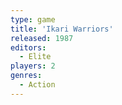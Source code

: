 ```yaml
---
type: game
title: 'Ikari Warriors'
released: 1987
editors: 
  - Elite
players: 2
genres:
  - Action
---
```

